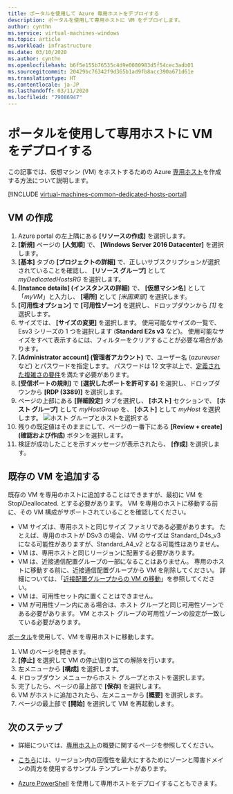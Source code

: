```yaml
---
title: ポータルを使用して Azure 専用ホストをデプロイする
description: ポータルを使用して専用ホストに VM をデプロイします。
author: cynthn
ms.service: virtual-machines-windows
ms.topic: article
ms.workload: infrastructure
ms.date: 03/10/2020
ms.author: cynthn
ms.openlocfilehash: b6f5e155b76535c4d9e0080983d5f54cec3adb01
ms.sourcegitcommit: 20429bc76342f9d365b1ad9fb8acc390a671d61e
ms.translationtype: HT
ms.contentlocale: ja-JP
ms.lasthandoff: 03/11/2020
ms.locfileid: "79086947"
---
```

# <a name="deploy-vms-to-dedicated-hosts-using-the-portal"></a>ポータルを使用して専用ホストに VM をデプロイする

この記事では、仮想マシン (VM) をホストするための Azure [専用ホスト](dedicated-hosts.md)を作成する方法について説明します。 

[!INCLUDE [virtual-machines-common-dedicated-hosts-portal](../../../includes/virtual-machines-common-dedicated-hosts-portal.md)]

## <a name="create-a-vm"></a>VM の作成

1. Azure portal の左上隅にある **[リソースの作成]** を選択します。
1. **[新規]** ページの **[人気順]** で、 **[Windows Server 2016 Datacenter]** を選択します。
1. **[基本]** タブの **[プロジェクトの詳細]** で、正しいサブスクリプションが選択されていることを確認し、 **[リソース グループ]** として *myDedicatedHostsRG* を選択します。 
1. **[Instance details] (インスタンスの詳細)** で、 **[仮想マシン名]** として「*myVM*」と入力し、 **[場所]** として *[米国東部]* を選択します。
1. **[可用性オプション]** で **[可用性ゾーン]** を選択し、ドロップダウンから *[1]* を選択します。
1. サイズでは、 **[サイズの変更]** を選択します。 使用可能なサイズの一覧で、Esv3 シリーズの 1 つを選択します (**Standard E2s v3** など)。 使用可能なサイズをすべて表示するには、フィルターをクリアすることが必要な場合があります。
1. **[Administrator account] (管理者アカウント)** で、ユーザー名 (*azureuser* など) とパスワードを指定します。 パスワードは 12 文字以上で、[定義された複雑さの要件](faq.md#what-are-the-password-requirements-when-creating-a-vm)を満たす必要があります。
1. **[受信ポートの規則]** で **[選択したポートを許可する]** を選択し、ドロップダウンから **[RDP (3389)]** を選択します。
1. ページの上部にある **[詳細設定]** タブを選択し、 **[ホスト]** セクションで、 **[ホスト グループ]** として *myHostGroup* を、 **[ホスト]** として *myHost* を選択します。 
    ![ホスト グループとホストを選択する](./media/dedicated-hosts-portal/advanced.png)
1. 残りの既定値はそのままにして、ページの一番下にある **[Review + create] (確認および作成)** ボタンを選択します。
1. 検証が成功したことを示すメッセージが表示されたら、 **[作成]** を選択します。

## <a name="add-an-existing-vm"></a>既存の VM を追加する 

既存の VM を専用のホストに追加することはできますが、最初に VM を Stop\Deallocated. とする必要があります。 VM を専用のホストに移動する前に、その VM 構成がサポートされていることを確認してください。

- VM サイズは、専用ホストと同じサイズ ファミリである必要があります。 たとえば、専用のホストが DSv3 の場合、VM のサイズは Standard_D4s_v3 になる可能性がありますが、Standard_A4_v2 となる可能性はありません。 
- VM は、専用ホストと同じリージョンに配置する必要があります。
- VM は、近接通信配置グループの一部になることはありません。 専用のホストに移動する前に、近接通信配置グループから VM を削除してください。 詳細については、「[近接配置グループからの VM の移動](https://docs.microsoft.com/azure/virtual-machines/windows/proximity-placement-groups#move-an-existing-vm-out-of-a-proximity-placement-group)」を参照してください。
- VM は、可用性セット内に置くことはできません。
- VM が可用性ゾーン内にある場合は、ホスト グループと同じ可用性ゾーンである必要があります。 VM とホスト グループの可用性ゾーンの設定が一致している必要があります。

[ポータル](https://portal.azure.com)を使用して、VM を専用ホストに移動します。

1. VM のページを開きます。
1. **[停止]** を選択して VM の停止\割り当ての解除を行います。
1. 左メニューから **[構成]** を選択します。
1. ドロップダウン メニューからホスト グループとホストを選択します。
1. 完了したら、ページの最上部で **[保存]** を選択します。
1. VM がホストに追加されたら、左メニューから **[概要]** を選択します。
1. ページの最上部で **[開始]** を選択して VM を再起動します。

## <a name="next-steps"></a>次のステップ

- 詳細については、[専用ホスト](dedicated-hosts.md)の概要に関するページを参照してください。 

- [こちら](https://github.com/Azure/azure-quickstart-templates/blob/master/201-vm-dedicated-hosts/README.md)には、リージョン内の回復性を最大にするためにゾーンと障害ドメインの両方を使用するサンプル テンプレートがあります。

- [Azure PowerShell](dedicated-hosts-powershell.md) を使用して専用ホストをデプロイすることもできます。
